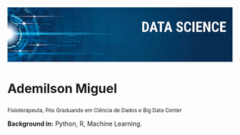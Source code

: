 
  <img src="banner.png" >

# Ademilson Miguel
<sub>Fisioterapeuta, Pós Graduando em Ciência de Dados e Big Data Center</sub>

**Background in:** Python, R, Machine Learning.
